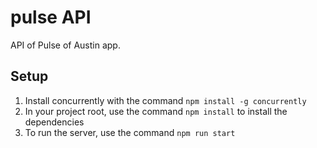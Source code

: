 # pulse API
API of Pulse of Austin app.

## Setup

1. Install concurrently with the command `npm install -g concurrently`
1. In your project root, use the command `npm install` to install the dependencies
2. To run the server, use the command `npm run start`